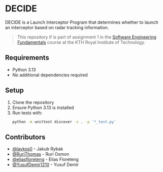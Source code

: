 # DECIDE

DECIDE is a Launch Interceptor Program that determines whether to launch an interceptor based on radar tracking information.

> This repository if is part of assignment 1 in the [Software Engineering Fundamentals](https://www.kth.se/student/kurser/kurs/DD2480?l=en) course at the KTH Royal Institute of Technology.

## Requirements

- Python 3.13
- No additional dependencies required

## Setup

1. Clone the repository
2. Ensure Python 3.13 is installed
3. Run tests with:
   ```sh
   python -m unittest discover -s . -p '*_test.py'
   ```

## Contributors

- [@laykos0](https://github.com/laykos0) - Jakub Rybak
- [@RuriThomas](https://github.com/RuriThomas) - Ruri Osmon
- [@eliasfloreteng](https://github.com/eliasfloreteng) - Elias Floreteng
- [@YusufDemir1210](https://github.com/YusufDemir1210) - Yusuf Demir
